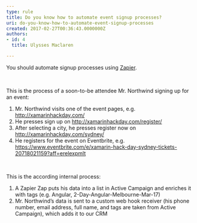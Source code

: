 ```yaml
---
type: rule
title: Do you know how to automate event signup processes?
uri: do-you-know-how-to-automate-event-signup-processes
created: 2017-02-27T00:36:43.0000000Z
authors:
- id: 4
  title: Ulysses Maclaren

---
```




<span class='intro'> ​You should automate signup processes using <a href="https&#58;//zapier.com/">Zapier</a>.<br><div><br></div> </span>

<p>This is the process of&#160;a&#160;soon-to-be attendee&#160;Mr. Northwind signing up for an&#160;event&#58;<br></p><p></p><ol><li>Mr. Northwind visits one of the&#160;event pages, e.g. <a href="http&#58;//xamarinhackday.com/">http&#58;//xamarinhackday.com/</a><br></li><li>He presses sign up on <a href="http&#58;//xamarinhackday.com/register/">http&#58;//xamarinhackday.com/register/</a><br></li><li>After selecting a city, he presses register now on <a href="http&#58;//xamarinhackday.com/sydney/">http&#58;//xamarinhackday.com/sydney/</a><br></li><li>He registers for the event on Eventbrite, e.g. <a href="https&#58;//www.eventbrite.com/e/xamarin-hack-day-sydney-tickets-20718021159?aff=erelexpmlt">https&#58;//www.eventbrite.com/e/xamarin-hack-day-sydney-tickets-20718021159?aff=erelexpmlt​</a><br></li></ol><div><br></div><p class="ssw15-rteElement-P">This is the according internal process&#58;<br></p><ol><li>A Zapier Zap puts his data into a list in Active Campaign and enriches it with tag​s&#160;(e.g.&#160;Angular, 2-Day-Angular-Melbourne-Mar-17)<br></li><li>Mr. Northwind’s data is sent to a custom web hook​ receiver​ (his phone number, email address, full name, and tags are taken from Active Campaign), which adds it to our CRM​<br></li></ol><br><p></p>



